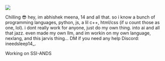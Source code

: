 ![](https://capsule-render.vercel.app/api?type=waving&height=300&color=gradient&text=Sleepy%20Abhishek&descAlignY=18&reversal=true&textBg=false&fontSize=60&animation=blink)



Chilling 😎
hey, im abhishek meena, 14 and all that. so i know a bunch of programming languages, python, js, a lil c++, html/css (if u count those as one, lol). i dont really work for anyone, just do my own thing. into ai and all that jazz. even made my own llm, and im workin on my own language, nexlang, and this jarvis thing... DM if you need any help 
Discord: ineedsleep14_. 


Working on SSI-ANDS
